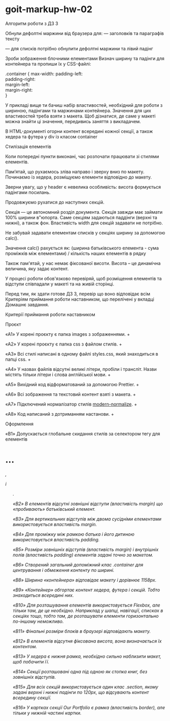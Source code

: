 # goit-markup-hw-02

Алгоритм роботи з ДЗ 3

Обнули дефолтні маржини від браузера для: — заголовків та параграфів тексту

— для списків потрібно обнулити дефолтні маржини та лівий падінг

Зроби зображення блочними елементами Визнач ширину та падінги для контейнера та
пропиши їх у CSS-файлі:

.container { max-width: padding-left:  
padding-right:  
margin-left:  
margin-right:  
}

У прикладі вище ти бачиш набір властивостей, необхідний для роботи з шириною,
падінгами та маржинами контейнера. Значення для цих властивостей треба взяти з
макета. Щоб дізнатися, де саме у макеті можна знайти ці значення, передивись
заняття з викладачем.

В HTML-документі огорни контент всередині кожної секції, а також хедера та
футера у div із класом container

Стилізація елементів

Коли попередні пункти виконані, час розпочати працювати зі стилями елементів.

Пам’ятай, що рухаємось зліва направо і зверху вниз по макету. Починаємо із
хедера, розміщуємо елементи відповідно до макету.

Зверни увагу, що у header є невелика особливість: висота формується падінгами
посилань.

Продовжуємо рухатися до наступних секцій.

Секція — це автономний розділ документа. Секція завжди має займати 100% ширини
в"юпорта. Саме секціям задаються паддінги (верхні та нижні), а також фон.
Властивість width для секцій задавати не потрібно.

Не забувай задавати елементам списків у секціях ширину за допомогою calc().

Значення calc() рахується як: (ширина батьківського елемента - сума проміжків
між елементами) / кількість наших елементів в рядку

Також пам'ятай, у нас немає фіксованої висоти. Висота – це динамічна величина,
яку задає контент.

У процесі роботи обов'язково перевіряй, щоб розміщення елементів та відступи
співпадали у макеті та на живій сторінці.

Перед тим, як здати готове ДЗ 3, перевір що воно відповідає всім Критеріям
приймання роботи наставником, що перелічені у вкладці Домашнє завдання.

Критерії приймання роботи наставником

Проєкт

«A1» У корені проєкту є папка images з зображеннями. +

«A2» У корені проєкту є папка css з файлом стилів. +

«A3» Всі стилі написані в одному файлі styles.css, який знаходиться в папці
css. +

«A4» У назвах файлів відсутні великі літери, пробіли і трансліт. Назви містять
тільки літери і слова англійської мови. +

«A5» Вихідний код відформатований за допомогою Prettier. +

«A6» Всі зображення та текстовий контент взяті з макета. +

«A7» Підключений нормалізатор стилів
[modern-normalize](https://cdnjs.com/libraries/modern-normalize). +

«A8» Код написаний з дотриманням настанови. +

Оформлення

«B1» Допускається глобальне скидання стилів за селектором тегу для елементів

<h1>...<h6>, <p> і <ul>.

«B2» В елементів відсутні зовнішні відступи (властивість margin) що «пробивають»
батьківський елемент.

«B3» Для вертикальних відступів між двома сусідніми елементами використовується
властивість margin.

«B4» Для проміжку між рамкою батька і його дитиною використовується властивість
padding.

«B5» Розміри зовнішніх відступів (властивість margin) і внутрішніх полів
(властивість padding) елементів задані точно за макетом.

«B6» Створений загальний допоміжний клас .container для центрування і обмеження
контенту по ширині.

«B8» Ширина «контейнера» відповідає макету і дорівнює 1158px.

«B9» «Контейнер» обгортає контент хедера, футера і секцій. Тобто знаходиться
всередині них.

«B10» Для розташування елементів використовується Flexbox, але тільки там, де це
необхідно. Наприклад у шапці, навігації, списках в секціях тощо, тобто там, де
розташувати елементи горизонтально по-іншому неможливо.

«B11» Фінальні розміри блоків в браузері відповідають макету.

«B12» В елементів відсутня фіксована висота, вона визначається їх контентом.

«B13» У хедера є нижня рамка, необхідно сильно наблизити макет, щоб побачити її.

«B14» Секції розташовані одна під одною як стопка книг, без зовнішніх відступів.

«B15» Для всіх секцій використовується один клас .section, якому задані верхні і
нижні падінги по 120px, що відсувають контент всередину секції.

«B16» У картках секції Our Portfolio є рамка (властивість border), але тільки у
нижній частині картки.
